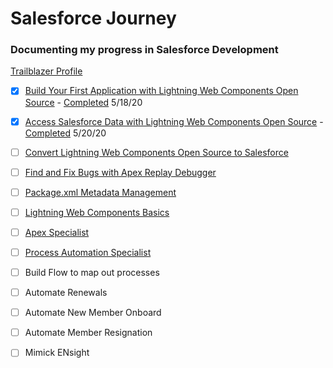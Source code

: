 # Salesforce Journey
### Documenting my progress in Salesforce Development
[Trailblazer Profile](https://trailblazer.me/id/jc27)

- [X] [Build Your First Application with Lightning Web Components Open Source](https://trailhead.salesforce.com/content/learn/projects/build-your-first-app-with-lightning-web-components-open-source?&utm_source=trailhead&utm_medium=web-landing-page&utm_campaign=salesforce_javascript_developers&utm_content=lwc_open_source_trailhead_project) - [Completed](https://github.com/jackmchou/sfquickstart/pull/8) 5/18/20

- [X] [Access Salesforce Data with Lightning Web Components Open Source](https://trailhead.salesforce.com/en/content/learn/projects/access-salesforce-data-with-lightning-web-components-open-source?trail_id=build-apps-lightning-web-components-open-source) - [Completed](https://github.com/jackmchou/sfquickstart/pull/10) 5/20/20

- [ ] [Convert Lightning Web Components Open Source to Salesforce](https://trailhead.salesforce.com/en/content/learn/projects/convert-lightning-web-components-open-source-to-salesforce?trail_id=build-apps-lightning-web-components-open-source)

- [ ] [Find and Fix Bugs with Apex Replay Debugger](https://trailhead.salesforce.com/en/content/learn/projects/find-and-fix-bugs-with-apex-replay-debugger)
- [ ] [Package.xml Metadata Management](https://trailhead.salesforce.com/en/content/learn/modules/package-xml)

- [ ] [Lightning Web Components Basics](https://trailhead.salesforce.com/en/content/learn/modules/lightning-web-components-basics)
- [ ] [Apex Specialist](https://trailhead.salesforce.com/en/content/learn/superbadges/superbadge_apex)

- [ ] [Process Automation Specialist](https://trailhead.salesforce.com/en/content/learn/superbadges/superbadge_process_automation)
- [ ] Build Flow to map out processes
- [ ] Automate Renewals
- [ ] Automate New Member Onboard
- [ ] Automate Member Resignation
- [ ] Mimick ENsight